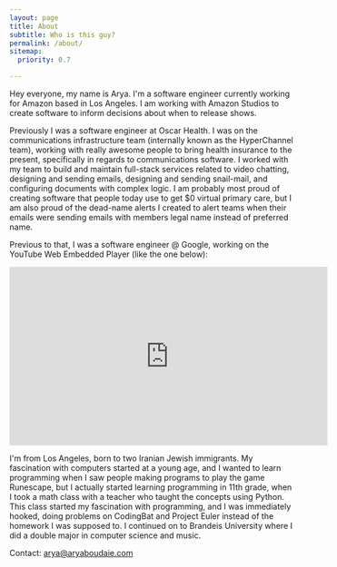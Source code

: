 ```yaml
---
layout: page
title: About
subtitle: Who is this guy?
permalink: /about/
sitemap:
  priority: 0.7

---
```


Hey everyone, my name is Arya. I'm a software engineer currently working for Amazon based in Los Angeles. I am working with Amazon Studios to create software to inform decisions about when to release shows.

Previously I was a software engineer at Oscar Health. I was on the communications infrastructure team (internally known as the HyperChannel team), working with really awesome people to bring health insurance to the present, specifically in regards to communications software. I worked with my team to build and maintain full-stack services related to video chatting, designing and sending emails, designing and sending snail-mail, and configuring documents with complex logic. I am probably most proud of creating software that people today use to get $0 virtual primary care, but I am also proud of the dead-name alerts I created to alert teams when their emails were sending emails with members legal name instead of preferred name.

Previous to that, I was a software engineer @ Google, working on the YouTube Web Embedded Player (like the one below):

<iframe width="560" height="315" src="https://www.youtube.com/embed/cc2fm1kn6RQ" frameborder="0" allow="accelerometer; autoplay; encrypted-media; gyroscope; picture-in-picture" allowfullscreen></iframe>

I'm from Los Angeles, born to two Iranian Jewish immigrants. My fascination with computers started at a young age, and I wanted to learn programming when I saw people making programs to play the game Runescape, but I actually started learning programming in 11th grade, when I took a math class with a teacher who taught the concepts using Python. This class started my fascination with programming, and I was immediately hooked, doing problems on CodingBat and Project Euler instead of the homework I was supposed to. I continued on to Brandeis University where I did a double major in computer science and music.

Contact: arya@aryaboudaie.com
